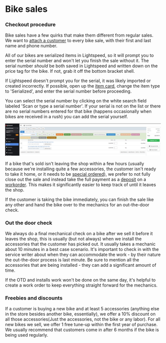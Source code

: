 # Bike sales

### Checkout procedure
Bike sales have a few quirks that make them different from regular sales. We want to [attach a customer](\Knowledgebase\attach) to every bike sale, with their first and last name and phone number.

All of our bikes are serialized items in Lightspeed, so it will prompt you to enter the serial number and won't let you finish the sale without it. The serial number *should* be both saved in Lightspeed and written down on the price tag for the bike. If not, grab it off the bottom bracket shell.

If Lightspeed doesn't prompt you for the serial, it was likely imported or created incorrectly. If possible, open up the [item card](\Knowledgebase\itemcard), change the item type to 'Serialized', and enter the serial number before proceeding.

You can select the serial number by clicking on the white search field labeled 'Scan or type a serial number'. If your serial is not on the list or there are no serial numbers entered for that bike (happens occasionally when bikes are received in a rush) you can add the serial yourself. 

![image](images/bikesale1.png)

If a bike that's sold isn't leaving the shop within a few hours (usually because we're installing quite a few accessories, the customer isn't ready to take it home, or it needs to be [special ordered](\Knowledgebase\specorder)), we prefer to not fully close out the sale and instead take the full payment as a [deposit](\deposit) on a [workorder](\Knowledgebase\workorder). This makes it significantly easier to keep track of until it leaves the shop.

If the customer is taking the bike immediately, you can finish the sale like any other and hand the bike over to the mechanics for an out-the-door check.

### Out the door check
We always do a final mechanical check on a bike after we sell it before it leaves the shop, this is usually (but not always) when we install the accessories that the customer has picked out. It usually takes a mechanic about 10 minutes in a best case scenario.  It's important to check in with the service writer about when they can accommodate the work - by their nature the out-the-door process is last minute. Be sure to mention all the accessories that are being installed - they can add a significant amount of time. 

If the OTD and installs work won't be done on the same day, it's helpful to create a work order to keep everything straight forward for the mechanics.

### Freebies and discounts

If a customer is buying a new bike and at least 5 accessories (anything else in the store besides another bike, essentially), we offer a 10% discount on all those accessories(Just the accessories, not the bike or any labor). 
For all new bikes we sell, we offer 1 free tune-up within the first year of purchase. We usually recommend that customers come in after 6 months if the bike is being used regularly.